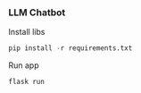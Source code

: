 ### LLM Chatbot

Install libs
```python
pip install -r requirements.txt
```


Run app
```python
flask run
```